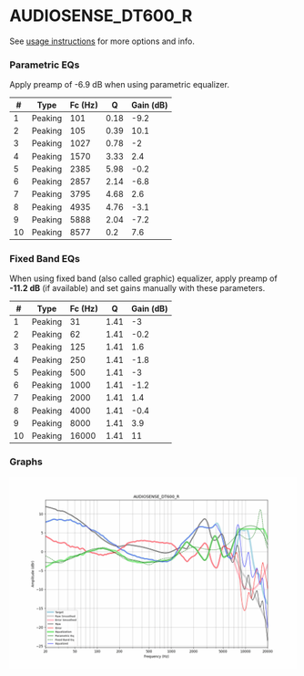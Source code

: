 # AUDIOSENSE_DT600_R
See [usage instructions](https://github.com/jaakkopasanen/AutoEq#usage) for more options and info.

### Parametric EQs
Apply preamp of -6.9 dB when using parametric equalizer.

|   # | Type    |   Fc (Hz) |    Q |   Gain (dB) |
|-----|---------|-----------|------|-------------|
|   1 | Peaking |       101 | 0.18 |        -9.2 |
|   2 | Peaking |       105 | 0.39 |        10.1 |
|   3 | Peaking |      1027 | 0.78 |        -2   |
|   4 | Peaking |      1570 | 3.33 |         2.4 |
|   5 | Peaking |      2385 | 5.98 |        -0.2 |
|   6 | Peaking |      2857 | 2.14 |        -6.8 |
|   7 | Peaking |      3795 | 4.68 |         2.6 |
|   8 | Peaking |      4935 | 4.76 |        -3.1 |
|   9 | Peaking |      5888 | 2.04 |        -7.2 |
|  10 | Peaking |      8577 | 0.2  |         7.6 |

### Fixed Band EQs
When using fixed band (also called graphic) equalizer, apply preamp of **-11.2 dB** (if available) and set gains manually with these parameters.

|   # | Type    |   Fc (Hz) |    Q |   Gain (dB) |
|-----|---------|-----------|------|-------------|
|   1 | Peaking |        31 | 1.41 |        -3   |
|   2 | Peaking |        62 | 1.41 |        -0.2 |
|   3 | Peaking |       125 | 1.41 |         1.6 |
|   4 | Peaking |       250 | 1.41 |        -1.8 |
|   5 | Peaking |       500 | 1.41 |        -3   |
|   6 | Peaking |      1000 | 1.41 |        -1.2 |
|   7 | Peaking |      2000 | 1.41 |         1.4 |
|   8 | Peaking |      4000 | 1.41 |        -0.4 |
|   9 | Peaking |      8000 | 1.41 |         3.9 |
|  10 | Peaking |     16000 | 1.41 |        11   |

### Graphs
![](./AUDIOSENSE_DT600_R.png)
